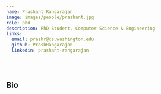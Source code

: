 ```yaml
---
name: Prashant Rangarajan
image: images/people/prashant.jpg
role: phd
description: PhD Student, Computer Science & Engineering
links:
  email: prashr@cs.washington.edu
  github: PrashRangarajan
  linkedin: prashant-rangarajan
  

---
```


## Bio
